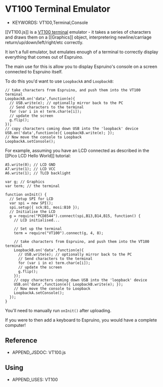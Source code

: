<!--- Copyright (c) 2015 Gordon Williams, Pur3 Ltd. See the file LICENSE for copying permission. -->
VT100 Terminal Emulator
====================

* KEYWORDS: VT100,Terminal,Console

[[VT100.js]] is a [VT100 terminal](https://en.wikipedia.org/wiki/VT100) emulator - it takes a series of characters and draws them on a [[Graphics]] object, interpretering newline/carriage return/up/down/left/right/etc correctly. 

It isn't a full emulator, but emulates enough of a terminal to correctly display everything that comes out of Espruino.

The main use for this is allow you to display Espruino's console on a screen connected to Espruino itself.

To do this you'd want to use `LoopbackA` and `LoopbackB`:

```
// take characters from Espruino, and push them into the VT100 terminal
LoopbackB.on('data',function(e){
  // USB.write(e); // optionally mirror back to the PC
  // Send characters to the terminal
  for (var i in e) term.char(e[i]);
  // update the screen
  g.flip();
});
// copy characters coming down USB into the 'loopback' device
USB.on('data',function(e){ LoopbackB.write(e); });
// Now move the console to Loopback
LoopbackA.setConsole();
```

For example, assuming you have an LCD connected as described in the [[Pico LCD Hello World]] tutorial:

```
A5.write(0); // LCD GND
A7.write(1); // LCD VCC
A6.write(1); // TLCD backlight

var g; // Graphics
var term; // the terminal

function onInit() {
  // Setup SPI for LCD
  var spi = new SPI();
  spi.setup({ sck:B1, mosi:B10 });
  // Initialise the LCD
  g = require("PCD8544").connect(spi,B13,B14,B15, function() {
    // LCD initialised...

    // Set up the terminal
    term = require("VT100").connect(g, 4, 8);
    
    // take characters from Espruino, and push them into the VT100 terminal
    LoopbackB.on('data',function(e){
      // USB.write(e); // optionally mirror back to the PC
      // Send characters to the terminal
      for (var i in e) term.char(e[i]);
      // update the screen
      g.flip();
    });
    // copy characters coming down USB into the 'loopback' device
    USB.on('data',function(e){ LoopbackB.write(e); });
    // Now move the console to Loopback
    LoopbackA.setConsole();
  });
}
```

You'll need to manually run `onInit()` after uploading.

If you were to then add a keyboard to Espruino, you would have a complete computer!

Reference
--------------
 
* APPEND_JSDOC: VT100.js

Using 
-----

* APPEND_USES: VT100

